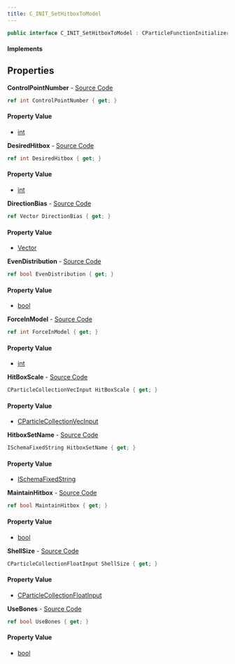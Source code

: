 ```yaml
---
title: C_INIT_SetHitboxToModel
---
```


```csharp
public interface C_INIT_SetHitboxToModel : CParticleFunctionInitializer, CParticleFunction, ISchemaClass<CParticleFunction>, ISchemaClass<CParticleFunctionInitializer>, ISchemaClass<C_INIT_SetHitboxToModel>, ISchemaField, ISchemaClass, INativeHandle
```

#### Implements

## Properties

**ControlPointNumber** - [Source Code](https://github.com/swiftly-solution/swiftlys2/blob/master/managed/src/SwiftlyS2.Generated/Schemas/Interfaces/C_INIT_SetHitboxToModel.cs#L16)

```csharp
ref int ControlPointNumber { get; }
```

#### Property Value

- [int](https://learn.microsoft.com/dotnet/api/system.int32)

**DesiredHitbox** - [Source Code](https://github.com/swiftly-solution/swiftlys2/blob/master/managed/src/SwiftlyS2.Generated/Schemas/Interfaces/C_INIT_SetHitboxToModel.cs#L22)

```csharp
ref int DesiredHitbox { get; }
```

#### Property Value

- [int](https://learn.microsoft.com/dotnet/api/system.int32)

**DirectionBias** - [Source Code](https://github.com/swiftly-solution/swiftlys2/blob/master/managed/src/SwiftlyS2.Generated/Schemas/Interfaces/C_INIT_SetHitboxToModel.cs#L26)

```csharp
ref Vector DirectionBias { get; }
```

#### Property Value

- [Vector](/docs/api/shared/natives/vector)

**EvenDistribution** - [Source Code](https://github.com/swiftly-solution/swiftlys2/blob/master/managed/src/SwiftlyS2.Generated/Schemas/Interfaces/C_INIT_SetHitboxToModel.cs#L20)

```csharp
ref bool EvenDistribution { get; }
```

#### Property Value

- [bool](https://learn.microsoft.com/dotnet/api/system.boolean)

**ForceInModel** - [Source Code](https://github.com/swiftly-solution/swiftlys2/blob/master/managed/src/SwiftlyS2.Generated/Schemas/Interfaces/C_INIT_SetHitboxToModel.cs#L18)

```csharp
ref int ForceInModel { get; }
```

#### Property Value

- [int](https://learn.microsoft.com/dotnet/api/system.int32)

**HitBoxScale** - [Source Code](https://github.com/swiftly-solution/swiftlys2/blob/master/managed/src/SwiftlyS2.Generated/Schemas/Interfaces/C_INIT_SetHitboxToModel.cs#L24)

```csharp
CParticleCollectionVecInput HitBoxScale { get; }
```

#### Property Value

- [CParticleCollectionVecInput](/docs/api/shared/schemadefinitions/cparticlecollectionvecinput)

**HitboxSetName** - [Source Code](https://github.com/swiftly-solution/swiftlys2/blob/master/managed/src/SwiftlyS2.Generated/Schemas/Interfaces/C_INIT_SetHitboxToModel.cs#L32)

```csharp
ISchemaFixedString HitboxSetName { get; }
```

#### Property Value

- [ISchemaFixedString](/docs/api/shared/schemas/ischemafixedstring)

**MaintainHitbox** - [Source Code](https://github.com/swiftly-solution/swiftlys2/blob/master/managed/src/SwiftlyS2.Generated/Schemas/Interfaces/C_INIT_SetHitboxToModel.cs#L28)

```csharp
ref bool MaintainHitbox { get; }
```

#### Property Value

- [bool](https://learn.microsoft.com/dotnet/api/system.boolean)

**ShellSize** - [Source Code](https://github.com/swiftly-solution/swiftlys2/blob/master/managed/src/SwiftlyS2.Generated/Schemas/Interfaces/C_INIT_SetHitboxToModel.cs#L34)

```csharp
CParticleCollectionFloatInput ShellSize { get; }
```

#### Property Value

- [CParticleCollectionFloatInput](/docs/api/shared/schemadefinitions/cparticlecollectionfloatinput)

**UseBones** - [Source Code](https://github.com/swiftly-solution/swiftlys2/blob/master/managed/src/SwiftlyS2.Generated/Schemas/Interfaces/C_INIT_SetHitboxToModel.cs#L30)

```csharp
ref bool UseBones { get; }
```

#### Property Value

- [bool](https://learn.microsoft.com/dotnet/api/system.boolean)

